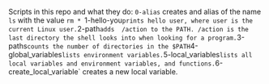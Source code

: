 Scripts in this repo and what they do: 
`0-alias` creates and alias of the name `ls` with the value `rm *
`1-hello-you` prints hello user, where user is the current Linux user.
`2-path` adds  /action to the PATH. /action is the last directory the shell looks into when looking for a program.
`3-paths` counts the number of directories in the $PATH
`4-global_variables` lists environment variables.
`5-local_variables` lists all local variables and environment variables, and functions.
`6-create_local_variable` creates a new local variable. 

